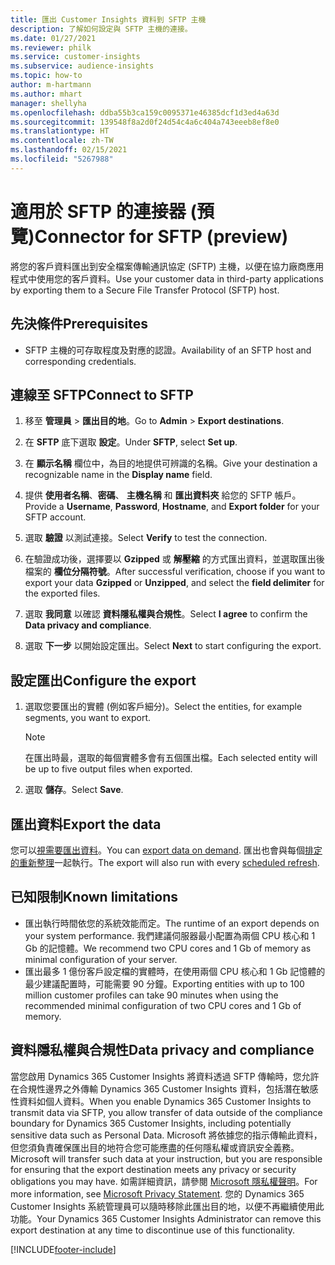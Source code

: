 ```yaml
---
title: 匯出 Customer Insights 資料到 SFTP 主機
description: 了解如何設定與 SFTP 主機的連接。
ms.date: 01/27/2021
ms.reviewer: philk
ms.service: customer-insights
ms.subservice: audience-insights
ms.topic: how-to
author: m-hartmann
ms.author: mhart
manager: shellyha
ms.openlocfilehash: ddba55b3ca159c0095371e46385dcf1d3ed4a63d
ms.sourcegitcommit: 139548f8a2d0f24d54c4a6c404a743eeeb8ef8e0
ms.translationtype: HT
ms.contentlocale: zh-TW
ms.lasthandoff: 02/15/2021
ms.locfileid: "5267988"
---
```

# <a name="connector-for-sftp-preview"></a><span data-ttu-id="7c521-103">適用於 SFTP 的連接器 (預覽)</span><span class="sxs-lookup"><span data-stu-id="7c521-103">Connector for SFTP (preview)</span></span>

<span data-ttu-id="7c521-104">將您的客戶資料匯出到安全檔案傳輸通訊協定 (SFTP) 主機，以便在協力廠商應用程式中使用您的客戶資料。</span><span class="sxs-lookup"><span data-stu-id="7c521-104">Use your customer data in third-party applications by exporting them to a Secure File Transfer Protocol (SFTP) host.</span></span>

## <a name="prerequisites"></a><span data-ttu-id="7c521-105">先決條件</span><span class="sxs-lookup"><span data-stu-id="7c521-105">Prerequisites</span></span>

- <span data-ttu-id="7c521-106">SFTP 主機的可存取程度及對應的認證。</span><span class="sxs-lookup"><span data-stu-id="7c521-106">Availability of an SFTP host and corresponding credentials.</span></span>

## <a name="connect-to-sftp"></a><span data-ttu-id="7c521-107">連線至 SFTP</span><span class="sxs-lookup"><span data-stu-id="7c521-107">Connect to SFTP</span></span>

1. <span data-ttu-id="7c521-108">移至 **管理員** > **匯出目的地**。</span><span class="sxs-lookup"><span data-stu-id="7c521-108">Go to **Admin** > **Export destinations**.</span></span>

1. <span data-ttu-id="7c521-109">在 **SFTP** 底下選取 **設定**。</span><span class="sxs-lookup"><span data-stu-id="7c521-109">Under **SFTP**, select **Set up**.</span></span>

1. <span data-ttu-id="7c521-110">在 **顯示名稱** 欄位中，為目的地提供可辨識的名稱。</span><span class="sxs-lookup"><span data-stu-id="7c521-110">Give your destination a recognizable name in the **Display name** field.</span></span>

1. <span data-ttu-id="7c521-111">提供 **使用者名稱**、**密碼**、 **主機名稱** 和 **匯出資料夾** 給您的 SFTP 帳戶。</span><span class="sxs-lookup"><span data-stu-id="7c521-111">Provide a **Username**, **Password**, **Hostname**, and **Export folder** for your SFTP account.</span></span>

1. <span data-ttu-id="7c521-112">選取 **驗證** 以測試連接。</span><span class="sxs-lookup"><span data-stu-id="7c521-112">Select **Verify** to test the connection.</span></span>

1. <span data-ttu-id="7c521-113">在驗證成功後，選擇要以 **Gzipped** 或 **解壓縮** 的方式匯出資料，並選取匯出後檔案的 **欄位分隔符號**。</span><span class="sxs-lookup"><span data-stu-id="7c521-113">After successful verification, choose if you want to export your data **Gzipped** or **Unzipped**, and select the **field delimiter** for the exported files.</span></span>

1. <span data-ttu-id="7c521-114">選取 **我同意** 以確認 **資料隱私權與合規性**。</span><span class="sxs-lookup"><span data-stu-id="7c521-114">Select **I agree** to confirm the **Data privacy and compliance**.</span></span>

1. <span data-ttu-id="7c521-115">選取 **下一步** 以開始設定匯出。</span><span class="sxs-lookup"><span data-stu-id="7c521-115">Select **Next** to start configuring the export.</span></span>

## <a name="configure-the-export"></a><span data-ttu-id="7c521-116">設定匯出</span><span class="sxs-lookup"><span data-stu-id="7c521-116">Configure the export</span></span>

1. <span data-ttu-id="7c521-117">選取您要匯出的實體 (例如客戶細分)。</span><span class="sxs-lookup"><span data-stu-id="7c521-117">Select the entities, for example segments, you want to export.</span></span>

   > [!NOTE]
   > <span data-ttu-id="7c521-118">在匯出時最，選取的每個實體多會有五個匯出檔。</span><span class="sxs-lookup"><span data-stu-id="7c521-118">Each selected entity will be up to five output files when exported.</span></span> 

1. <span data-ttu-id="7c521-119">選取 **儲存**。</span><span class="sxs-lookup"><span data-stu-id="7c521-119">Select **Save**.</span></span>

## <a name="export-the-data"></a><span data-ttu-id="7c521-120">匯出資料</span><span class="sxs-lookup"><span data-stu-id="7c521-120">Export the data</span></span>

<span data-ttu-id="7c521-121">您可以[視需要匯出資料](export-destinations.md)。</span><span class="sxs-lookup"><span data-stu-id="7c521-121">You can [export data on demand](export-destinations.md).</span></span> <span data-ttu-id="7c521-122">匯出也會與每個[排定的重新整理](system.md#schedule-tab)一起執行。</span><span class="sxs-lookup"><span data-stu-id="7c521-122">The export will also run with every [scheduled refresh](system.md#schedule-tab).</span></span>

## <a name="known-limitations"></a><span data-ttu-id="7c521-123">已知限制</span><span class="sxs-lookup"><span data-stu-id="7c521-123">Known limitations</span></span>

- <span data-ttu-id="7c521-124">匯出執行時間依您的系統效能而定。</span><span class="sxs-lookup"><span data-stu-id="7c521-124">The runtime of an export depends on your system performance.</span></span> <span data-ttu-id="7c521-125">我們建議伺服器最小配置為兩個 CPU 核心和 1 Gb 的記憶體。</span><span class="sxs-lookup"><span data-stu-id="7c521-125">We recommend two CPU cores and 1 Gb of memory as minimal configuration of your server.</span></span> 
- <span data-ttu-id="7c521-126">匯出最多 1 億份客戶設定檔的實體時，在使用兩個 CPU 核心和 1 Gb 記憶體的最少建議配置時，可能需要 90 分鐘。</span><span class="sxs-lookup"><span data-stu-id="7c521-126">Exporting entities with up to 100 million customer profiles can take 90 minutes when using the recommended minimal configuration of two CPU cores and 1 Gb of memory.</span></span> 

## <a name="data-privacy-and-compliance"></a><span data-ttu-id="7c521-127">資料隱私權與合規性</span><span class="sxs-lookup"><span data-stu-id="7c521-127">Data privacy and compliance</span></span>

<span data-ttu-id="7c521-128">當您啟用 Dynamics 365 Customer Insights 將資料透過 SFTP 傳輸時，您允許在合規性邊界之外傳輸 Dynamics 365 Customer Insights 資料，包括潛在敏感性資料如個人資料。</span><span class="sxs-lookup"><span data-stu-id="7c521-128">When you enable Dynamics 365 Customer Insights to transmit data via SFTP, you allow transfer of data outside of the compliance boundary for Dynamics 365 Customer Insights, including potentially sensitive data such as Personal Data.</span></span> <span data-ttu-id="7c521-129">Microsoft 將依據您的指示傳輸此資料，但您須負責確保匯出目的地符合您可能應盡的任何隱私權或資訊安全義務。</span><span class="sxs-lookup"><span data-stu-id="7c521-129">Microsoft will transfer such data at your instruction, but you are responsible for ensuring that the export destination meets any privacy or security obligations you may have.</span></span> <span data-ttu-id="7c521-130">如需詳細資訊，請參閱 [Microsoft 隱私權聲明](https://go.microsoft.com/fwlink/?linkid=396732)。</span><span class="sxs-lookup"><span data-stu-id="7c521-130">For more information, see [Microsoft Privacy Statement](https://go.microsoft.com/fwlink/?linkid=396732).</span></span>
<span data-ttu-id="7c521-131">您的 Dynamics 365 Customer Insights 系統管理員可以隨時移除此匯出目的地，以便不再繼續使用此功能。</span><span class="sxs-lookup"><span data-stu-id="7c521-131">Your Dynamics 365 Customer Insights Administrator can remove this export destination at any time to discontinue use of this functionality.</span></span>


[!INCLUDE[footer-include](../includes/footer-banner.md)]